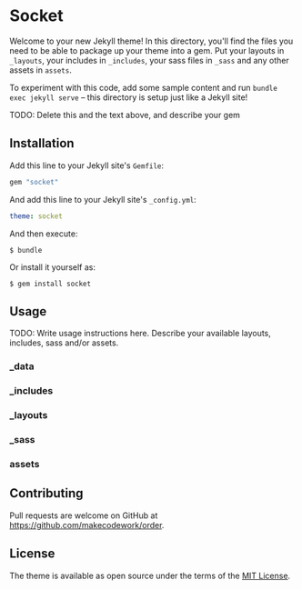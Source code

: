 # Socket

Welcome to your new Jekyll theme! In this directory, you'll find the files you need to be able to package up your theme into a gem. Put your layouts in `_layouts`, your includes in `_includes`, your sass files in `_sass` and any other assets in `assets`.

To experiment with this code, add some sample content and run `bundle exec jekyll serve` – this directory is setup just like a Jekyll site!

TODO: Delete this and the text above, and describe your gem


## Installation

Add this line to your Jekyll site's `Gemfile`:

```ruby
gem "socket"
```

And add this line to your Jekyll site's `_config.yml`:

```yaml
theme: socket
```

And then execute:

    $ bundle

Or install it yourself as:

    $ gem install socket

## Usage

TODO: Write usage instructions here. Describe your available layouts, includes, sass and/or assets.

### _data

### _includes

### _layouts

### _sass

### assets


## Contributing

Pull requests are welcome on GitHub at https://github.com/makecodework/order. 

## License

The theme is available as open source under the terms of the [MIT License](https://opensource.org/licenses/MIT).

